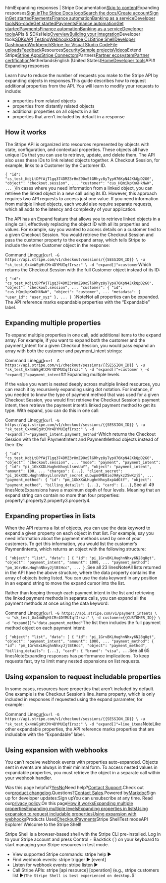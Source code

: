 htmlExpanding responses | Stripe Documentation[Skip to content](#main-content)Expanding responses[Sign in](https://dashboard.stripe.com/login?redirect=https%3A%2F%2Fdocs.stripe.com%2Fexpand)[The Stripe Docs logo](/)[Search the docs/](#)[Create account](https://dashboard.stripe.com/register)[Sign in](https://dashboard.stripe.com/login?redirect=https%3A%2F%2Fdocs.stripe.com%2Fexpand)[Get started](/get-started)[Payments](/payments)[Finance automation](/finance-automation)[Banking as a service](/financial-services)[Developer tools](/development)[No-code](/no-code)[Get started](/get-started)[Payments](/payments)[Finance automation](/finance-automation)[](#)[Get started](/get-started)[Payments](/payments)[Finance automation](/finance-automation)[Banking as a service](/financial-services)[Developer tools](/development)[](#)APIs & SDKsHelp[Overview](/docs/development)[Building your integration](#)Developer tools[SDKs](#)[API](#)
[Testing](#)[Webhooks](#)[Stripe CLI](#)[Stripe Shell](#)[Developer Dashboard](#)[Workbench](#)[Stripe for Visual Studio Code](/docs/stripe-vscode)[File uploads](/docs/file-upload)[Feedback](/docs/dev-tools-csat)Resources[Security](#)[Sample projects](#)[Videos](#)Extend Stripe[Stripe Apps](#)[Stripe Connectors](#)Partners[Partner ecosystem](/docs/partners)[Partner certification](/docs/partners/training-and-certification)NetherlandsEnglish (United States)[](#)[](#)[Home](/docs)[Developer tools](/docs/development)API# Expanding responses

Learn how to reduce the number of requests you make to the Stripe API by expanding objects in responses.This guide describes how to request additional properties from the API. You will learn to modify your requests to include:

- properties from related objects
- properties from distantly related objects
- additional properties on all objects in a list
- properties that aren’t included by default in a response

## How it works

The Stripe API is organized into resources represented by objects with state, configuration, and contextual properties. These objects all have unique IDs that you can use to retrieve, update, and delete them. The API also uses these IDs to link related objects together. A Checkout Session, for example, links to a Customer by the Customer ID.

`{
  "id": "cs_test_KdjLtDPfAjT1gq374DMZ3rHmZ9OoSlGRhyz8yTypH76KpN4JXkQpD2G0",
  "object": "checkout.session",
  ...
  "customer": "cus_HQmikpKnGHkNwW",
  ...
}`In cases where you need information from a linked object, you can retrieve the linked object in a new call using its ID. However, this approach requires two API requests to access just one value. If you need information from multiple linked objects, each would also require separate requests, which all adds to the latency and complexity of your application.

The API has an Expand feature that allows you to retrieve linked objects in a single call, effectively replacing the object ID with all its properties and values. For example, say you wanted to access details on a customer tied to a given Checkout Session. You would retrieve the Checkout Session and pass the customer property to the expand array, which tells Stripe to include the entire Customer object in the response:

Command Line[curl](#)`curl -G https://api.stripe.com/v1/checkout/sessions/{{SESSION_ID}} \
  -u "sk_test_Gx4mWEgHtCMr4DYMUIqfIrsz:" \
  -d "expand[]"=customer`Which returns the Checkout Session with the full Customer object instead of its ID:

`{
  "id": "cs_test_KdjLtDPfAjT1gq374DMZ3rHmZ9OoSlGRhyz8yTypH76KpN4JXkQpD2G0",
  "object": "checkout.session",
  ...
  "customer": {
    "id": "cus_HQmikpKnGHkNwW",
    "object": "customer",
    ...
    "metadata": {
      "user_id": "user_xyz"
    },
    ...
  }
}`NoteNot all properties can be expanded. The API reference marks expandable properties with the “Expandable” label.

## Expanding multiple properties

To expand multiple properties in one call, add additional items to the expand array. For example, if you want to expand both the customer and the payment_intent for a given Checkout Session, you would pass expand an array with both the customer and payment_intent strings:

Command Line[curl](#)`curl -G https://api.stripe.com/v1/checkout/sessions/{{SESSION_ID}} \
  -u "sk_test_Gx4mWEgHtCMr4DYMUIqfIrsz:" \
  -d "expand[]"=customer \
  -d "expand[]"=payment_intent`## Expanding multiple levels

If the value you want is nested deeply across multiple linked resources, you can reach it by recursively expanding using dot notation. For instance, if you needed to know the type of payment method that was used for a given Checkout Session, you would first retrieve the Checkout Session’s payment intent, then retrieve the payment intent’s linked payment method to get its type. With expand, you can do this in one call:

Command Line[curl](#)`curl -G https://api.stripe.com/v1/checkout/sessions/{{SESSION_ID}} \
  -u "sk_test_Gx4mWEgHtCMr4DYMUIqfIrsz:" \
  -d "expand[]"="payment_intent.payment_method"`Which returns the Checkout Session with the full PaymentIntent and PaymentMethod objects instead of their IDs:

`{
  "id": "cs_test_KdjLtDPfAjT1gq374DMZ3rHmZ9OoSlGRhyz8yTypH76KpN4JXkQpD2G0",
  "object": "checkout.session",
  ...
  "mode": "payment",
  "payment_intent": {
    "id": "pi_1GkXXDLHughnNhxyLlsnvUuY",
    "object": "payment_intent",
    "amount": 100,
    ...
    "charges": {...},
    "client_secret": "pi_1GkXXDLHughnNhxyLlsnvUuY_secret_oLbwpm0ME0ieJ9Aykz2SwKzj5",
    ...
    "payment_method": {
      "id": "pm_1GkXXuLHughnNhxy8xpAdGtf",
      "object": "payment_method",
      "billing_details": {...},
      "card": {...},`See all 49 linesNoteExpansions have a maximum depth of four levels. Meaning that an expand string can contain no more than four properties: property1.property2.property3.property4.

## Expanding properties in lists

When the API returns a list of objects, you can use the data keyword to expand a given property on each object in that list. For example, say you need information about the payment methods used by one of your customers. To get this information, you would list the customer’s PaymentIntents, which returns an object with the following structure:

`{
  "object": "list",
  "data": [
    {
      "id": "pi_1GrvBKLHughnNhxy6N28q8gt",
      "object": "payment_intent",
      "amount": 1000,
      ...
      "payment_method": "pm_1GrvBxLHughnNhxyJjtBtHcc",
      ...
    },`See all 23 linesNoteAll lists returned in the API have the above structure, where the data property contains the array of objects being listed. You can use the data keyword in any position in an expand string to move the expand cursor into the list.

Rather than looping through each payment intent in the list and retrieving the linked payment methods in separate calls, you can expand all the payment methods at once using the data keyword:

Command Line[curl](#)`curl -G https://api.stripe.com/v1/payment_intents \
  -u "sk_test_Gx4mWEgHtCMr4DYMUIqfIrsz:" \
  -d customer={{CUSTOMER_ID}} \
  -d "expand[]"="data.payment_method"`The list then includes the full payment method object on each payment intent:

`{
  "object": "list",
  "data": [
    {
      "id": "pi_1GrvBKLHughnNhxy6N28q8gt",
      "object": "payment_intent",
      "amount": 1000,
      ...
      "payment_method": {
        "id": "pm_1GrvBxLHughnNhxyJjtBtHcc",
        "object": "payment_method",
        "billing_details": {...},
        "card": {
          "brand": "visa",
          ...`See all 65 linesNoteExpanding responses has performance implications. To keep requests fast, try to limit many nested expansions on list requests.

## Using expansion to request includable properties

In some cases, resources have properties that aren’t included by default. One example is the Checkout Session’s line_items property, which is only included in responses if requested using the expand parameter, for example:

Command Line[curl](#)`curl -G https://api.stripe.com/v1/checkout/sessions/{{SESSION_ID}} \
  -u "sk_test_Gx4mWEgHtCMr4DYMUIqfIrsz:" \
  -d "expand[]"=line_items`NoteLike other expandable properties, the API reference marks properties that are includable with the “Expandable” label.

## Using expansion with webhooks

You can’t receive webhook events with properties auto-expanded. Objects sent in events are always in their minimal form. To access nested values in expandable properties, you must retrieve the object in a separate call within your webhook handler.

Was this page helpful?[Yes](#)[No](#)Need help?[Contact Support](https://support.stripe.com/).Check out our[product changelog](https://stripe.com/blog/changelog).Questions?[Contact Sales](https://stripe.com/contact/sales).Powered by[Markdoc](https://markdoc.dev)Sign up for developer updates:Sign upYou can unsubscribe at any time. Read our[privacy policy](https://stripe.com/privacy).On this page[How it works](#how-it-works)[Expanding multiple properties](#multiple-properties)[Expanding multiple levels](#multiple-levels)[Expanding properties in lists](#lists)[Using expansion to request includable properties](#includable-properties)[Using expansion with webhooks](#with-webhooks)Products Used[Checkout](/payments/checkout)[Payments](/payments)Stripe ShellTest modeAPI Explorer[](https://stripe.com/docs/stripe-cli#install)`Welcome to the Stripe Shell!

Stripe Shell is a browser-based shell with the Stripe CLI pre-installed. Log in to your
Stripe account and press Control + Backtick (`) on your keyboard to start managing your Stripe
resources in test mode.

- View supported Stripe commands: stripe help ▶️
- Find webhook events: stripe trigger ▶️ [event]
- Listen for webhook events: stripe listen ▶
- Call Stripe APIs: stripe [api resource] [operation] (e.g., stripe customers list ▶️)`The Stripe Shell is best experienced on desktop.`$`